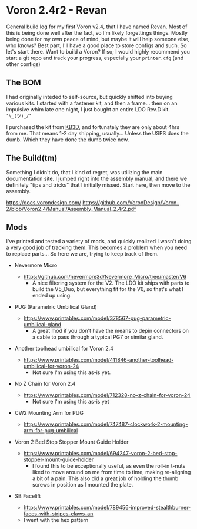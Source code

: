 # Voron 2.4r2 - Revan

General build log for my first Voron v2.4, that I have named Revan.  Most of this is being done well after
the fact, so I'm likely forgettings things. Mostly being done for my own peace of mind, but maybe it will
help someone else, who knows? Best part, I'll have a good place to store configs and such. So let's start
there. Want to build a Voron? If so; I would highly recommend you start a git repo and track your progress,
especially your `printer.cfg` (and other configs)

## The BOM
I had originally inteded to self-source, but quickly shifted into buying various kits. I started with a fastener
kit, and then a frame... then on an impulsive whim late one night,  I just bought an entire LDO Rev.D kit. 
` ¯\_(ツ)_/¯`

I purchased the kit from [KB3D](https://kb-3d.com/), and fortunately they are only about 4hrs from me. That means 1-2 day shipping, usually... Unless the USPS does the dumb. Which they have done the dumb twice now.

## The Build(tm)
Something I didn't do, that I kind of regret, was utilizing the main documentation site. I jumped right into the
assembly manual, and there we definitely "tips and tricks" that I initially missed. Start here, then move to the assembly.

https://docs.vorondesign.com/
https://github.com/VoronDesign/Voron-2/blob/Voron2.4/Manual/Assembly_Manual_2.4r2.pdf

##

## Mods
I've printed and tested a variety of mods, and quickly realized I wasn't doing a very good job of tracking them. This becomes a problem when you need to replace parts... So here we are, trying to keep track of them.

  - Nevermore Micro
    - https://github.com/nevermore3d/Nevermore_Micro/tree/master/V6
      - A nice filtering system for the V2. The LDO kit ships with parts to build the V5_Duo, but everything fit for the V6, so that's what I ended up using.

  - PUG (Parametric Umbilical Gland)
    - https://www.printables.com/model/378567-pug-parametric-umbilical-gland
      - A great mod if you don't have the means to depin connectors on a cable to pass through a typical PG7 or similar gland.

  - Another toolhead umbilical for Voron 2.4
    - https://www.printables.com/model/411846-another-toolhead-umbilical-for-voron-24
      - Not sure I'm using this as-is yet.

  - No Z Chain for Voron 2.4
    - https://www.printables.com/model/712328-no-z-chain-for-voron-24
      - Not sure I'm using this as-is yet

  - CW2 Mounting Arm for PUG
    - https://www.printables.com/model/747487-clockwork-2-mounting-arm-for-pug-umbilical

  - Voron 2 Bed Stop Stopper Mount Guide Holder
    - https://www.printables.com/model/694247-voron-2-bed-stop-stopper-mount-guide-holder
      - I found this to be exceptionally useful, as even the roll-in t-nuts liked to move around on me from time to time, making re-aligning a bit of a pain. This also did a great job of holding the thumb screws in position as I mounted the plate.

  - SB Facelift
     - https://www.printables.com/model/789456-improved-stealthburner-faces-with-stripes-claws-an
     - I went with the hex pattern
